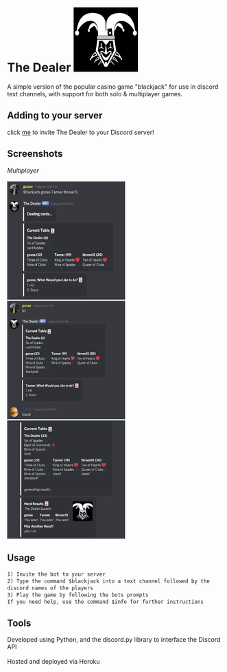 # The Dealer <img src="/images/dealerpfp.png" width="150" height="150">

A simple version of the popular casino game "blackjack" for use in discord text channels, with support for both solo & multiplayer games.

## Adding to your server

click [me](https://discord.com/api/oauth2/authorize?client_id=774878549629861888&permissions=8&scope=bot) to invite The Dealer to your Discord server!

## Screenshots

*Multiplayer*</br>
</br>
<img src="/images/multi1.png" width="275" height="275"></br>
<img src="/images/multi2.png" width="275" height="275"></br>
<img src="/images/multi3.png" width="275" height="275">

## Usage

```
1) Invite the bot to your server
2) Type the command $blackjack into a text channel followed by the discord names of the players
3) Play the game by following the bots prompts
If you need help, use the command $info for further instructions
```

## Tools

Developed using Python, and the discord.py library to interface the Discord API</br>
</br>
Hosted and deployed via Heroku
